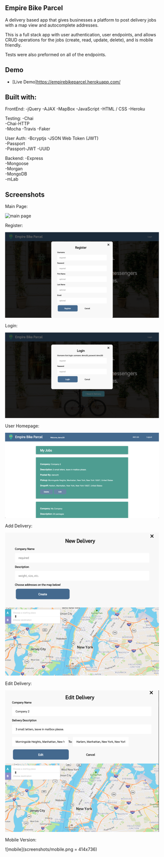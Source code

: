 ## Empire Bike Parcel

A delivery based app that gives businesses a platform to post delivery jobs with a map view and autocomplete addresses.  

This is a full stack app with user authentication, user endpoints, and allows CRUD operations for the jobs (create, read, update, delete), and is mobile friendly.

Tests were also preformed on all of the endpoints.

## Demo

- [Live Demo]https://empirebikeparcel.herokuapp.com/

## Built with:

FrontEnd:
-jQuery
-AJAX
-MapBox
-JavaScript
-HTML / CSS
-Heroku

Testing:
-Chai	
-Chai-HTTP	
-Mocha
-Travis
-Faker	

User Auth:
-Bcryptjs
-JSON Web Token (JWT)	
-Passport	
-Passport-JWT
-UUID	

Backend:
-Express								
-Mongoose				
-Morgan							
-MongoDB							
-mLab									
	
## Screenshots
Main Page:

![main page](screenshots/mainPage.png)

Register:

![register](screenshots/register.png)

Login:

![login](screenshots/login.png)

User Homepage:

![user homepage](screenshots/userHomepage.png)

Add Delivery:

![add delivery](screenshots/addDelivery.png)

Edit Delivery:

![edit delivery](screenshots/editDelivery.png)

Mobile Version:

![mobile](screenshots/mobile.png = 414x736)

